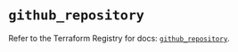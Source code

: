 # `github_repository`

Refer to the Terraform Registry for docs: [`github_repository`](https://registry.terraform.io/providers/integrations/github/6.7.0/docs/resources/repository).
